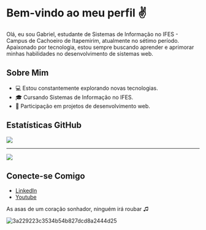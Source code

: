 # Bem-vindo ao meu perfil ✌️

Olá, eu sou Gabriel, estudante de Sistemas de Informação no IFES - Campus de Cachoeiro de Itapemirim, atualmente no sétimo período. Apaixonado por tecnologia, estou sempre buscando aprender e aprimorar minhas habilidades no desenvolvimento de sistemas web.

## Sobre Mim
- 💻 Estou constantemente explorando novas tecnologias.
- 🎓 Cursando Sistemas de Informação no IFES.
- 🚀 Participação em projetos de desenvolvimento web.

## Estatísticas GitHub

<div>
  <a href="https://github.com/anuraghazra/github-readme-stats">
    <img src="https://github-readme-stats.vercel.app/api?username=GNobroga&show_icons=true&theme=dracula" />
  </a>
</div>

<hr/>

<div>
  <a href="https://github.com/anuraghazra/github-readme-stats">
    <img src="https://github-readme-stats.vercel.app/api/top-langs/?username=GNobroga&layout=pie" />
  </a>
</div>


## Conecte-se Comigo
- [LinkedIn](www.linkedin.com/in/gabriel-cardoso-30ba421bb)
- [Youtube](https://www.youtube.com/channel/UCoRDkB6fdAsTLFds8ayTO4g)

As asas de um coração sonhador, ninguém irá roubar ♫

![3a229223c3534b54b827dcd8a2444d25](https://github.com/GNobroga/GNobroga/assets/88632109/31cdedbc-3a06-4d88-8f7c-0e3e2f6cd279)



